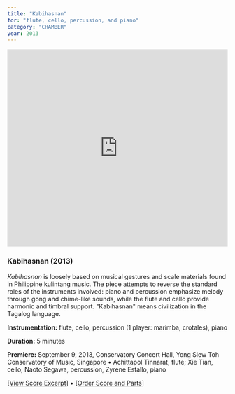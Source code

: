 ```yaml
---
title: "Kabihasnan"
for: "flute, cello, percussion, and piano"
category: "CHAMBER"
year: 2013
---
```


<iframe src="https://w.soundcloud.com/player/?url=https%3A//api.soundcloud.com/tracks/268084891&amp;auto_play=false&amp;hide_related=false&amp;show_comments=false&amp;show_user=true&amp;show_reposts=false&amp;visual=true" width="100%" height="450" frameborder="no" scrolling="no"></iframe>

### Kabihasnan (2013)

_Kabihasnan_ is loosely based on musical gestures and scale materials found in Philippine kulintang music. The piece attempts to reverse the standard roles of the instruments involved: piano and percussion emphasize melody through gong and chime-like sounds, while the flute and cello provide harmonic and timbral support. "Kabihasnan" means civilization in the Tagalog language.

**Instrumentation:** flute, cello, percussion (1 player: marimba, crotales), piano

**Duration:** 5 minutes

**Premiere:** September 9, 2013, Conservatory Concert Hall, Yong Siew Toh Conservatory of Music, Singapore • Achittapol Tinnarat, flute; Xie Tian, cello; Naoto Segawa, percussion, Zyrene Estallo, piano

\[[View Score Excerpt](http://joshuacerdenia.com/wp-content/uploads/2016/06/Cerdenia-Kabihasnan-Excerpt.pdf)\] • \[[Order Score and Parts](http://joshuacerdenia.com/music/kabihasnan/)\]
